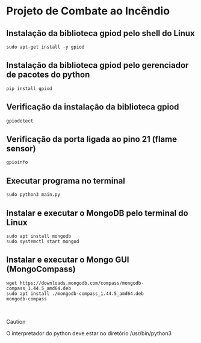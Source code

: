 # Projeto de Combate ao Incêndio
## Instalação da biblioteca gpiod pelo shell do Linux
```
sudo apt-get install -y gpiod
```
## Instalação da biblioteca gpiod pelo gerenciador de pacotes do python
```
pip install gpiod
```
## Verificação da instalação da biblioteca gpiod
```
gpiodetect
```
## Verificação da porta ligada ao pino 21 (flame sensor)
```
gpioinfo
```
## Executar programa no terminal
```
sudo python3 main.py
```
## Instalar e executar o MongoDB pelo terminal do Linux
```
sudo apt install mongodb
sudo systemctl start mongod
```
## Instalar e executar o Mongo GUI (MongoCompass)
 ```
wget https://downloads.mongodb.com/compass/mongodb-compass_1.44.5_amd64.deb
sudo apt install ./mongodb-compass_1.44.5_amd64.deb
mongodb-compass
```

<br>

> [!CAUTION]
> O interpretador do python deve estar no diretório /usr/bin/python3
